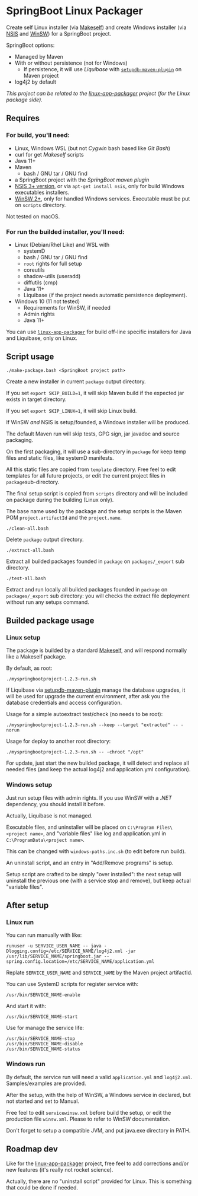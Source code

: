 # SpringBoot Linux Packager

Create self Linux installer (via [Makeself](https://makeself.io/)) and create Windows installer (via [NSIS](https://sourceforge.net/projects/nsis/) and [WinSW](https://github.com/winsw/winsw)) for a SpringBoot project.

SpringBoot options:

- Managed by Maven
- With or without persistence (not for Windows)
  - If persistence, it will use _Liquibase_ with [``setupdb-maven-plugin``](https://github.com/hdsdi3g/setupdb-maven-plugin) on Maven project
- log4j2 by default

_This project can be related to the [linux-app-packager](https://github.com/hdsdi3g/linux-app-packager) project (for the Linux package side)._

## Requires

### For build, you'll need:

- Linux, Windows WSL (but not _Cygwin_ bash based like _Git Bash_)
- curl for get _Makeself_ scripts
- Java 11+
- Maven
  - bash / GNU tar / GNU find
- a SpringBoot project with the _SpringBoot maven plugin_
- [NSIS 3+ version](https://sourceforge.net/projects/nsis/), or via `apt-get install nsis`, only for build Windows executables installers.
- [WinSW 2+](https://github.com/winsw/winsw/releases), only for handled Windows services. Executable must be put on `scripts` directory.

Not tested on macOS.

### For run the builded installer, you'll need:

- Linux (Debian/Rhel Like) and WSL with
  - systemD
  - bash / GNU tar / GNU find
  - ``root`` rights for full setup
  - coreutils
  - shadow-utils (useradd)
  - diffutils (cmp)
  - Java 11+
  - Liquibase (if the project needs automatic persistence deployment).
- Windows 10 (11 not tested)
  - Requirements for WinSW, if needed
  - Admin rights
  - Java 11+

You can use [``linux-app-packager``](https://github.com/hdsdi3g/linux-app-packager) for build off-line specific installers for Java and Liquibase, only on Linux.

## Script usage

    ./make-package.bash <SpringBoot project path>

Create a new installer in current ``package`` output directory.

If you set `export SKIP_BUILD=1`, it will skip Maven build if the expected jar exists in target directory.

If you set `export SKIP_LINUX=1`, it will skip Linux build.

If WinSW *and* NSIS is setup/founded, a Windows installer will be produced.

The default Maven run will skip tests, GPG sign, jar javadoc and source packaging.

On the first packaging, it will use a sub-directory in ``package`` for keep temp files and static files, like systemD manifests.

All this static files are copied from ``template`` directory. Free feel to edit templates for all future projects, or edit the current project files in ``package``sub-directory.

The final setup script is copied from ``scripts`` directory and will be included on package during the building (Linux only).

The base name used by the package and the setup scripts is the Maven POM ``project.artifactId`` and the ``project.name``.

    ./clean-all.bash
  
Delete ``package`` output directory.

    ./extract-all.bash

Extract all builded packages founded in ``package`` on ``packages/_export`` sub directory.

    ./test-all.bash

Extract and run locally all builded packages founded in ``package`` on ``packages/_export`` sub directory: you will checks the extract file deployment without run any setups command.

## Builded package usage

### Linux setup

The package is builded by a standard [Makeself](https://makeself.io/), and will respond normally like a Makeself package.

By default, as root:

    ./myspringbootproject-1.2.3-run.sh

If Liquibase via [setupdb-maven-plugin](https://github.com/hdsdi3g/setupdb-maven-plugin) manage the database upgrades, it will be used for upgrade the current environment, after ask you the database credentials and access configuration.

Usage for a simple autoextract test/check (no needs to be root):

    ./myspringbootproject-1.2.3-run.sh --keep --target "extracted" -- -norun

Usage for deploy to another root directory:

    ./myspringbootproject-1.2.3-run.sh -- -chroot "/opt"

For update, just start the new builded package, it will detect and replace all needed files (and keep the actual log4j2 and application.yml configuration).

### Windows setup

Just run setup files with admin rights. If you use WinSW with a _.NET_ dependency, you should install it before.

Actually, Liquibase is not managed.

Executable files, and uninstaller will be placed on `C:\Program Files\<project name>`, and "variable files" like log and application.yml in `C:\ProgramData\<project name>`.

This can be changed with `windows-paths.inc.sh` (to edit before run build).

An uninstall script, and an entry in "Add/Remove programs" is setup.

Setup script are crafted to be simply "over installed": the next setup will uninstall the previous one (with a service stop and remove), but keep actual "variable files".

## After setup

### Linux run

You can run manually with like:

    runuser -u SERVICE_USER_NAME -- java -Dlogging.config=/etc/SERVICE_NAME/log4j2.xml -jar /usr/lib/SERVICE_NAME/springboot.jar --spring.config.location=/etc/SERVICE_NAME/application.yml

Replate ``SERVICE_USER_NAME`` and ``SERVICE_NAME`` by the Maven project artifactId.

You can use SystemD scripts for register service with:

    /usr/bin/SERVICE_NAME-enable

And start it with:

    /usr/bin/SERVICE_NAME-start

Use for manage the service life:

    /usr/bin/SERVICE_NAME-stop
    /usr/bin/SERVICE_NAME-disable
    /usr/bin/SERVICE_NAME-status

### Windows run

By default, the service run will need a valid `application.yml` and `log4j2.xml`. Samples/examples are provided.

After the setup, with the help of WinSW, a Windows service in declared, but not started and set to Manual.

Free feel to edit `servicewinsw.xml` before build the setup, or edit the production file `winsw.xml`. Please to refer to WinSW documentation.

Don't forget to setup a compatible JVM, and put java.exe directory in PATH.

## Roadmap dev

Like for the [linux-app-packager](https://github.com/hdsdi3g/linux-app-packager) project, free feel to add corrections and/or new features (it's really not rocket science).

Actually, there are no "uninstall script" provided for Linux. This is something that could be done if needed.
